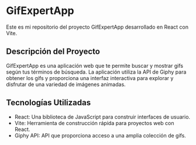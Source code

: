 # GifExpertApp

Este es mi repositorio del proyecto GifExpertApp desarrollado en React con Vite.

## Descripción del Proyecto

GifExpertApp es una aplicación web que te permite buscar y mostrar gifs según tus términos de búsqueda. La aplicación utiliza la API de Giphy para obtener los gifs y proporciona una interfaz interactiva para explorar y disfrutar de una variedad de imágenes animadas.

## Tecnologías Utilizadas

- React: Una biblioteca de JavaScript para construir interfaces de usuario.
- Vite: Herramienta de construcción rápida para proyectos web con React.
- Giphy API: API que proporciona acceso a una amplia colección de gifs.

